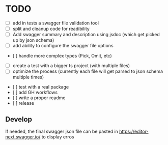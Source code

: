 # TODO
- [ ] add in tests a swagger file validation tool
- [ ] split and cleanup code for readibility
- [ ] Add swagger summary and description using jsdoc (which get picked up by json schema)
- [ ] add ability to configure the swagger file options
- [ ] handle more complex types (Pick, Omit, etc)
- [ ] create a test with a bigger ts project (with multiple files)
- [ ] optimize the process (currently each file will get parsed to json schema multiple times)
- [ ] test with a real package
- [ ] add GH workflows
- [ ] write a proper readme
- [ ] release

## Develop

If needed, the final swagger json file can be pasted in https://editor-next.swagger.io/ to display erros
